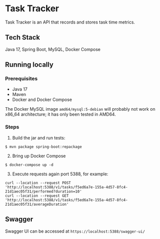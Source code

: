 # Task Tracker
Task Tracker is an API that records and stores task time metrics. 

## Tech Stack
Java 17, Spring Boot, MySQL, Docker Compose

## Running locally

### Prerequisites
- Java 17
- Maven
- Docker and Docker Compose

The Docker MySQL image `amd64/mysql:5-debian` will probably not work on x86_64 architecture; it has only been tested in AMD64.

### Steps
1. Build the jar and run tests:
```shell
$ mvn package spring-boot:repackage
```
2. Bring up Docker Compose
```shell
$ docker-compose up -d
```
3. Execute requests again port 5388, for example:
```shell
curl --location --request POST 'http://localhost:5388/v1/tasks/f5ed6a7e-155a-4d57-8fc4-21d1aec05f31/performed?duration=10'
curl --location --request GET 'http://localhost:5388/v1/tasks/f5ed6a7e-155a-4d57-8fc4-21d1aec05f31/averageDuration'
```

## Swagger
Swagger UI can be accessed at `https://localhost:5388/swagger-ui/`